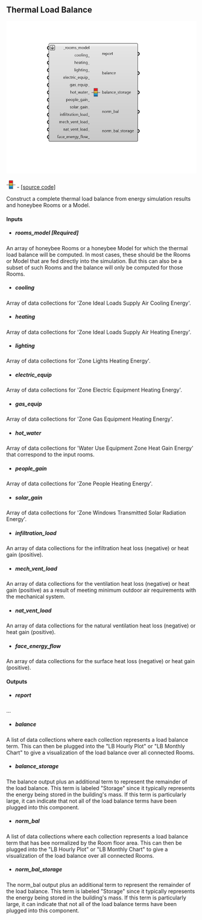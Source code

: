 ## Thermal Load Balance

![](../../images/components/Thermal_Load_Balance.png)

![](../../images/icons/Thermal_Load_Balance.png) - [[source code]](https://github.com/ladybug-tools/honeybee-grasshopper-energy/blob/master/honeybee_grasshopper_energy/src//HB%20Thermal%20Load%20Balance.py)


Construct a complete thermal load balance from energy simulation results and honeybee Rooms or a Model. 



#### Inputs
* ##### rooms_model [Required]
An array of honeybee Rooms or a honeybee Model for which the thermal load balance will be computed. In most cases, these should be the Rooms or Model that are fed directly into the simulation. But this can also be a subset of such Rooms and the balance will only be computed for those Rooms. 
* ##### cooling 
Array of data collections for 'Zone Ideal Loads Supply Air Cooling Energy'. 
* ##### heating 
Array of data collections for 'Zone Ideal Loads Supply Air Heating Energy'. 
* ##### lighting 
Array of data collections for 'Zone Lights Heating Energy'. 
* ##### electric_equip 
Array of data collections for 'Zone Electric Equipment Heating Energy'. 
* ##### gas_equip 
Array of data collections for 'Zone Gas Equipment Heating Energy'. 
* ##### hot_water 
Array of data collections for 'Water Use Equipment Zone Heat Gain Energy' that correspond to the input rooms. 
* ##### people_gain 
Array of data collections for 'Zone People Heating Energy'. 
* ##### solar_gain 
Array of data collections for 'Zone Windows Transmitted Solar Radiation Energy'. 
* ##### infiltration_load 
An array of data collections for the infiltration heat loss (negative) or heat gain (positive). 
* ##### mech_vent_load 
An array of data collections for the ventilation heat loss (negative) or heat gain (positive) as a result of meeting minimum outdoor air requirements with the mechanical system. 
* ##### nat_vent_load 
An array of data collections for the natural ventilation heat loss (negative) or heat gain (positive). 
* ##### face_energy_flow 
An array of data collections for the surface heat loss (negative) or heat gain (positive). 

#### Outputs
* ##### report
... 
* ##### balance
A list of data collections where each collection represents a load balance term. This can then be plugged into the "LB Hourly Plot" or "LB Monthly Chart" to give a visualization of the load balance over all connected Rooms. 
* ##### balance_storage
The balance output plus an additional term to represent the remainder of the load balance. This term is labeled "Storage" since it typically represents the energy being stored in the building's mass. If this term is particularly large, it can indicate that not all of the load balance terms have been plugged into this component. 
* ##### norm_bal
A list of data collections where each collection represents a load balance term that has bee normalized by the Room floor area. This can then be plugged into the "LB Hourly Plot" or "LB Monthly Chart" to give a visualization of the load balance over all connected Rooms. 
* ##### norm_bal_storage
The norm_bal output plus an additional term to represent the remainder of the load balance. This term is labeled "Storage" since it typically represents the energy being stored in the building's mass. If this term is particularly large, it can indicate that not all of the load balance terms have been plugged into this component. 